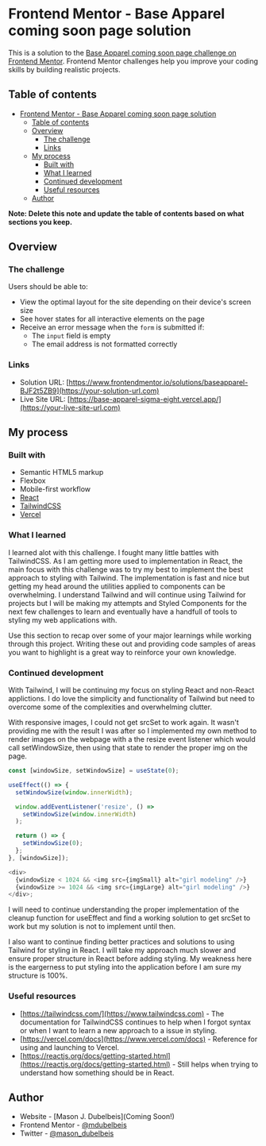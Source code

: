 # Frontend Mentor - Base Apparel coming soon page solution

This is a solution to the [Base Apparel coming soon page challenge on Frontend Mentor](https://www.frontendmentor.io/challenges/base-apparel-coming-soon-page-5d46b47f8db8a7063f9331a0). Frontend Mentor challenges help you improve your coding skills by building realistic projects.

## Table of contents

- [Frontend Mentor - Base Apparel coming soon page solution](#frontend-mentor---base-apparel-coming-soon-page-solution)
  - [Table of contents](#table-of-contents)
  - [Overview](#overview)
    - [The challenge](#the-challenge)
    - [Links](#links)
  - [My process](#my-process)
    - [Built with](#built-with)
    - [What I learned](#what-i-learned)
    - [Continued development](#continued-development)
    - [Useful resources](#useful-resources)
  - [Author](#author)

**Note: Delete this note and update the table of contents based on what sections you keep.**

## Overview

### The challenge

Users should be able to:

- View the optimal layout for the site depending on their device's screen size
- See hover states for all interactive elements on the page
- Receive an error message when the `form` is submitted if:
  - The `input` field is empty
  - The email address is not formatted correctly

### Links

- Solution URL: [https://www.frontendmentor.io/solutions/baseapparel-BJF2t5ZB9](https://your-solution-url.com)
- Live Site URL: [https://base-apparel-sigma-eight.vercel.app/](https://your-live-site-url.com)

## My process

### Built with

- Semantic HTML5 markup
- Flexbox
- Mobile-first workflow
- [React](https://reactjs.org/)
- [TailwindCSS](https://https://tailwindcss.com/)
- [Vercel](https://vercel.com)

### What I learned

I learned alot with this challenge. I fought many little battles with TailwindCSS. As I am getting more used to implementation in React, the main focus with this challenge was to try my best to implement the best approach to styling with Tailwind. The implementation is fast and nice but getting my head around the utilities applied to components can be overwhelming. I understand Tailwind and will continue using Tailwind for projects but I will be making my attempts and Styled Components for the next few challenges to learn and eventually have a handfull of tools to styling my web applications with.

Use this section to recap over some of your major learnings while working through this project. Writing these out and providing code samples of areas you want to highlight is a great way to reinforce your own knowledge.

### Continued development

With Tailwind, I will be continuing my focus on styling React and non-React applictions. I do love the simplicity and functionality of Tailwind but need to overcome some of the complexities and overwhelming clutter.

With responsive images, I could not get srcSet to work again. It wasn't providing me with the result I was after so I implemented my own method to render images on the webpage with a the resize event listener which would call setWindowSize, then using that state to render the proper img on the page.

```js
const [windowSize, setWindowSize] = useState(0);

useEffect(() => {
  setWindowSize(window.innerWidth);

  window.addEventListener('resize', () =>
    setWindowSize(window.innerWidth)
  );

  return () => {
    setWindowSize(0);
  };
}, [windowSize]);

<div>
  {windowSize < 1024 && <img src={imgSmall} alt="girl modeling" />}
  {windowSize >= 1024 && <img src={imgLarge} alt="girl modeling" />}
</div>;
```

I will need to continue understanding the proper implementation of the cleanup function for useEffect and find a working solution to get srcSet to work but my solution is not to implement until then.

I also want to continue finding better practices and solutions to using Tailwind for styling in React. I will take my approach much slower and ensure proper structure in React before adding styling. My weakness here is the eargerness to put styling into the application before I am sure my structure is 100%.

### Useful resources

- [https://tailwindcss.com/](https://www.tailwindcss.com) - The documentation for TailwindCSS continues to help when I forgot syntax or when I want to learn a new approach to a issue in styling.
- [https://vercel.com/docs](https://www.vercel.com/docs) - Reference for using and launching to Vercel.
- [https://reactjs.org/docs/getting-started.html](https://reactjs.org/docs/getting-started.html) - Still helps when trying to understand how something should be in React.

## Author

- Website - [Mason J. Dubelbeis](Coming Soon!)
- Frontend Mentor - [@mdubelbeis](https://www.frontendmentor.io/profile/mdubelbeis)
- Twitter - [@mason_dubelbeis](https://twitter.com/mason_dubelbeis)
